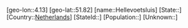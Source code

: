 ﻿---
location: [51.82,4.13]
type: City
tags:
- geo/City


SpocWebEntityId: 30876
isDeleted: false
confidential: public

---
[geo-lon::4.13]
[geo-lat::51.82]
[name::Hellevoetsluis]
[State::]
[Country::[Netherlands](geo/Continent/Europe/Netherlands.md)]
[StateId::]
[Population::]
[Unknown::]

